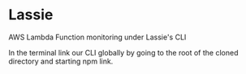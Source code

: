 # Lassie
AWS Lambda Function monitoring under Lassie's CLI

In the terminal link our CLI globally by going to the root of the cloned directory and starting npm link.

